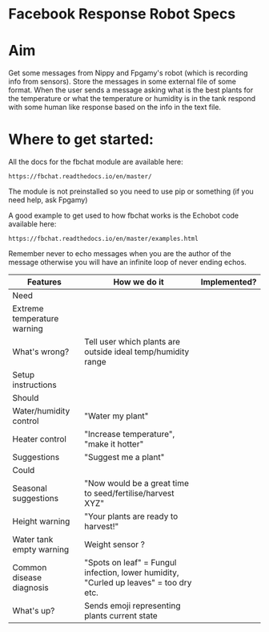 # Facebook Response Robot Specs
# Aim
Get some messages from Nippy and Fpgamy's robot (which is recording info from sensors).
Store the messages in some external file of some format. When the user sends a message asking what is the best plants for the temperature or what the temperature or humidity is in the tank respond with some human like response based on the info in the text file.

# Where to get started:
All the docs for the fbchat module are available here:
```
https://fbchat.readthedocs.io/en/master/
```
The module is not preinstalled so you need to use pip or something (if you need help, ask Fpgamy)

A good example to get used to how fbchat works is the Echobot code available here:
```
https://fbchat.readthedocs.io/en/master/examples.html
```

Remember never to echo messages when you are the author of the message otherwise you will have an infinite loop of never ending echos.

|           Features          |                                      How we do it                                     | Implemented? |
|-----------------------------|---------------------------------------------------------------------------------------|--------------|
| Need                        |                                                                                       |              |
| Extreme temperature warning |                                                                                       |              |
| What's wrong?               | Tell user which plants are outside ideal temp/humidity range                          |              |
| Setup instructions          |                                                                                       |              |
| Should                      |                                                                                       |              |
| Water/humidity control      | "Water my plant"                                                                      |              |
| Heater control              | "Increase temperature", "make it hotter"                                              |              |
| Suggestions                 | "Suggest me a plant"                                                                  |              |
| Could                       |                                                                                       |              |
| Seasonal suggestions        | "Now would be a great time to seed/fertilise/harvest XYZ"                             |              |
| Height warning              | "Your plants are ready to harvest!"                                                   |              |
| Water tank empty warning    | Weight sensor ?                                                                       |              |
| Common disease diagnosis    | "Spots on leaf" = Fungul infection, lower humidity, "Curled up leaves" = too dry etc. |              |
| What's up?                  | Sends emoji representing plants current state                                                                                      |              |
